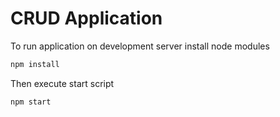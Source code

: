 # CRUD Application

To run application on development server install node modules
```bash
npm install
```
Then execute start script
```bash
npm start
```
